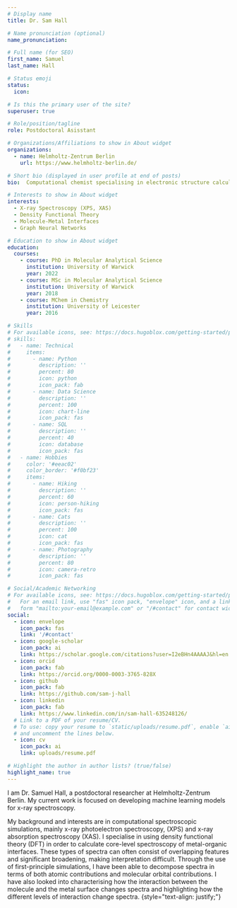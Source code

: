 ```yaml
---
# Display name
title: Dr. Sam Hall

# Name pronunciation (optional)
name_pronunciation: 

# Full name (for SEO)
first_name: Samuel
last_name: Hall

# Status emoji
status:
  icon: 

# Is this the primary user of the site?
superuser: true

# Role/position/tagline
role: Postdoctoral Asisstant

# Organizations/Affiliations to show in About widget
organizations:
  - name: Helmholtz-Zentrum Berlin
    url: https://www.helmholtz-berlin.de/

# Short bio (displayed in user profile at end of posts)
bio:  Computational chemist specialising in electronic structure calculations and machine learning for core-level x-ray spectroscopy simulations.

# Interests to show in About widget
interests:
  - X-ray Spectroscopy (XPS, XAS)
  - Density Functional Theory
  - Molecule-Metal Interfaces
  - Graph Neural Networks

# Education to show in About widget
education:
  courses:
    - course: PhD in Molecular Analytical Science
      institution: University of Warwick
      year: 2022
    - course: MSc in Molecular Analytical Science
      institution: University of Warwick
      year: 2018
    - course: MChem in Chemistry
      institution: University of Leicester
      year: 2016

# Skills
# For available icons, see: https://docs.hugoblox.com/getting-started/page-builder/#icons
# skills:
#   - name: Technical
#     items:
#       - name: Python
#         description: ''
#         percent: 80
#         icon: python
#         icon_pack: fab
#       - name: Data Science
#         description: ''
#         percent: 100
#         icon: chart-line
#         icon_pack: fas
#       - name: SQL
#         description: ''
#         percent: 40
#         icon: database
#         icon_pack: fas
#   - name: Hobbies
#     color: '#eeac02'
#     color_border: '#f0bf23'
#     items:
#       - name: Hiking
#         description: ''
#         percent: 60
#         icon: person-hiking
#         icon_pack: fas
#       - name: Cats
#         description: ''
#         percent: 100
#         icon: cat
#         icon_pack: fas
#       - name: Photography
#         description: ''
#         percent: 80
#         icon: camera-retro
#         icon_pack: fas

# Social/Academic Networking
# For available icons, see: https://docs.hugoblox.com/getting-started/page-builder/#icons
#   For an email link, use "fas" icon pack, "envelope" icon, and a link in the
#   form "mailto:your-email@example.com" or "/#contact" for contact widget.
social:
  - icon: envelope
    icon_pack: fas
    link: '/#contact'
  - icon: google-scholar
    icon_pack: ai
    link: https://scholar.google.com/citations?user=I2eBHn4AAAAJ&hl=en
  - icon: orcid
    icon_pack: fab
    link: https://orcid.org/0000-0003-3765-828X
  - icon: github
    icon_pack: fab
    link: https://github.com/sam-j-hall
  - icon: linkedin
    icon_pack: fab
    link: https://www.linkedin.com/in/sam-hall-635248126/
  # Link to a PDF of your resume/CV.
  # To use: copy your resume to `static/uploads/resume.pdf`, enable `ai` icons in `params.yaml`,
  # and uncomment the lines below.
  - icon: cv
    icon_pack: ai
    link: uploads/resume.pdf

# Highlight the author in author lists? (true/false)
highlight_name: true
---
```


I am Dr. Samuel Hall, a postdoctoral researcher at Helmholtz-Zentrum Berlin. My current work is focused on developing machine learning models for x-ray spectroscopy.

My background and interests are in computational spectroscopic simulations, mainly x-ray photoelectron spectroscopy, (XPS) and x-ray absorption spectroscopy (XAS). I specialise in using density functional theory (DFT) in order to calculate core-level spectroscopy of metal-organic interfaces. These types of spectra can often consist of overlapping features and significant broadening, making interpretation difficult. Through the use of first-principle simulations, I have been able to decompose spectra in terms of both atomic contributions and molecular orbital contributions. I have also looked into characterising how the interaction between the molecule and the metal surface changes spectra and highlighting how the different levels of interaction change spectra.
{style="text-align: justify;"}
